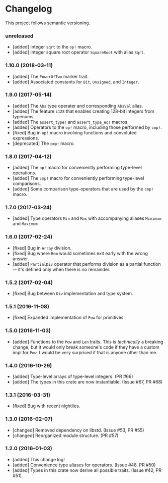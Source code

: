 # Changelog

This project follows semantic versioning.

### unreleased
- [added] Integer `sqrt` to the `op!` macro.
- [added] Integer square root operator `SquareRoot` with alias `Sqrt`.

### 1.10.0 (2018-03-11)
- [added] The `PowerOfTwo` marker trait.
- [added] Associated constants for `Bit`, `Unsigned`, and `Integer`.

### 1.9.0 (2017-05-14)
- [added] The `Abs` type operater and corresponding `AbsVal` alias.
- [added] The feature `i128` that enables creating 128-bit integers from typenums.
- [added] The `assert_type!` and `assert_type_eq!` macros.
- [added] Operators to the `op!` macro, including those performed by `cmp!`.
- [fixed] Bug in `op!` macro involving functions and convoluted expressions.
- [deprecated] The `cmp!` macro.

### 1.8.0 (2017-04-12)
- [added] The `op!` macro for conveniently performing type-level operations.
- [added] The `cmp!` macro for conveniently performing type-level comparisons.
- [added] Some comparison type-operators that are used by the `cmp!` macro.

### 1.7.0 (2017-03-24)
- [added] Type operators `Min` and `Max` with accompanying aliases `Minimum` and `Maximum`

### 1.6.0 (2017-02-24)
- [fixed] Bug in `Array` division.
- [fixed] Bug where `Rem` would sometimes exit early with the wrong answer.
- [added] `PartialDiv` operator that performs division as a partial function -- it's defined only
  when there is no remainder.

### 1.5.2 (2017-02-04)
- [fixed] Bug between `Div` implementation and type system.

### 1.5.1 (2016-11-08)
- [fixed] Expanded implementation of `Pow` for primitives.

### 1.5.0 (2016-11-03)
- [added] Functions to the `Pow` and `Len` traits. This is *technically* a breaking change, but it
  would only break someone's code if they have a custom impl for `Pow`. I would be very surprised
  if that is anyone other than me.

### 1.4.0 (2016-10-29)
- [added] Type-level arrays of type-level integers. (PR #66)
- [added] The types in this crate are now instantiable. (Issue #67, PR #68)

### 1.3.1 (2016-03-31)
- [fixed] Bug with recent nightlies.

### 1.3.0 (2016-02-07)
- [changed] Removed dependency on libstd. (Issue #53, PR #55)
- [changed] Reorganized module structure. (PR #57)

### 1.2.0 (2016-01-03)
- [added] This change log!
- [added] Convenience type aliases for operators. (Issue #48, PR #50)
- [added] Types in this crate now derive all possible traits. (Issue #42, PR #51)
